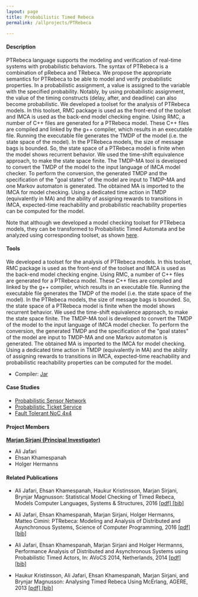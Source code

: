 ```yaml
---
layout: page
title: Probabilistic Timed Rebeca
permalink: /allprojects/PTRebeca

---
```


#### Description
PTRebeca language supports the modeling and verification of real-time systems with
probabilistic behaviors. The syntax of PTRebeca is a combination of pRebeca and TRebeca. We propose the appropriate semantics for PTRebeca to be able to model and verify probabilistic properties. In a probabilistic assignment, a value is assigned to the variable with the specified probability. Notably, by using probabilistic
assignment, the value of the timing constructs (delay, after, and deadline) can also become probabilistic.
We developed a toolset for the analysis of PTRebeca models. In this toolset, RMC package is used as the front-end of the toolset and IMCA is used as the back-end model checking engine. Using RMC, a number of C++ files are generated for a PTRebeca model. These C++ files are compiled and linked by the g++ compiler, which results in an executable file. Running the executable file generates the TMDP of the model (i.e. the state space of the model). In the PTRebeca models, the size of message bags is bounded. So, the state space of a PTRebeca model is finite when the model shows recurrent behavior. We used the time-shift equivalence approach, to make the state space finite.
The TMDP-MA tool is developed to convert the TMDP of the model to the input language of IMCA model checker. To perform the conversion, the generated TMDP and the specification of the "goal states" of the model are input to TMDP-MA and one Markov automaton is generated. The obtained MA is imported to the IMCA for model checking. Using a dedicated time action in TMDP (equivalently in MA) and the ability of assigning rewards to transitions in IMCA, expected-time reachability and probabilistic reachability properties can be computed for the model.

Note that although we developed a model checking toolset for PTRebeca models, they can be transformed to Probabilistic Timed Automata and be analyzed using corresponding toolset, as shown [here](http://rebeca.cs.ru.is/files/Documents/How-to-Model-PTRebeca-by-Parallel-Composition-of-PTA.pdf).

#### Tools
We developed a toolset for the analysis of PTRebeca models. In this toolset, RMC package is used as the front-end of the toolset and IMCA is used as the back-end model checking engine. Using RMC, a number of C++ files are generated for a PTRebeca model. These C++ files are compiled and linked by the g++ compiler, which results in an executable file. Running the executable file generates the TMDP of the model (i.e. the state space of the model). In the PTRebeca models, the size of message bags is bounded. So, the state space of a PTRebeca model is finite when the model shows recurrent behavior. We used the time-shift equivalence approach, to make the state space finite.
The TMDP-MA tool is developed to convert the TMDP of the model to the input language of IMCA model checker. To perform the conversion, the generated TMDP and the specification of the "goal states" of the model are input to TMDP-MA and one Markov automaton is generated. The obtained MA is imported to the IMCA for model checking. Using a dedicated time action in TMDP (equivalently in MA) and the ability of assigning rewards to transitions in IMCA, expected-time reachability and probabilistic reachability properties can be computed for the model.

* Compiler: [Jar]()

#### Case Studies
* [Probabilistic Sensor Network](/allprojects/PTRebecaExamples/ProbabilisticSensorNetwork)
* [Probabilistic Ticket Service](/allprojects/PTRebecaExamples/ProbabilisticTicketService)
* [Fault Tolerant NoC 4x4](/allprojects/PTRebecaExamples/FaultTolerantNoC4x4)

#### Project Members
**<u>Marjan Sirjani (Principal Investigator)</u>**
* Ali Jafari
* Ehsan Khamespanah
* Holger Hermanns

#### Related Publications
* Ali Jafari, Ehsan Khamespanah, Haukur Kristinsson, Marjan Sirjani, Brynjar Magnusson: Statistical Model Checking of Timed Rebeca, Models Computer Languages, Systems & Structures, 2016 [ [pdf] ](/assets/papers/2016/COMLAN-D-15-00041R1-revised.pdf) [ [bib] ](http://dblp.uni-trier.de/rec/bibtex/journals/cl/JafariKKSM16)

* Ali Jafari, Ehsan Khamespanah, Marjan Sirjani, Holger Hermanns, Matteo Cimini: PTRebeca: Modeling and Analysis of Distributed and Asynchronous Systems, Science of Computer Programming, 2016 [ [pdf] ](/assets/papers/2016/SCICO-D-15-00126R1-revised.pdf) [ [bib] ](http://dblp.uni-trier.de/rec/bibtex/journals/scp/JafariKSHC16)

* Ali Jafari, Ehsan Khamespanah, Marjan Sirjani and Holger Hermanns, Performance Analysis of Distributed and Asynchronous Systems using Probabilistic Timed Actors, In: AVoCS 2014, Netherlands, 2014 [ [pdf] ](/assets/papers/2014/Performance-Analysis-of-Distibuted-and-Asynchronous-Systems-using-Probabilistic-Timed-Actors.pdf) [ [bib] ](http://dblp.uni-trier.de/rec/bibtex/journals/eceasst/JafariKSH14)

* Haukur Kristinsson, Ali Jafari, Ehsan Khamespanah, Marjan Sirjani, and Brynjar Magnusson: Analysing Timed Rebeca Using McErlang, AGERE, 2013 [ [pdf] ](/assets/papers/2013/Analysing-Timed-Rebeca-Using-McErlang.pdf) [ [bib] ](http://dblp.uni-trier.de/rec/bibtex/conf/agere/KristinssonJKMS13)

